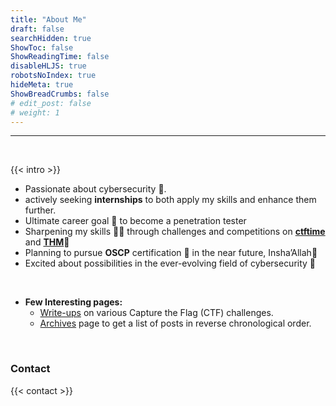 ```yaml
---
title: "About Me"
draft: false
searchHidden: true
ShowToc: false
ShowReadingTime: false
disableHLJS: true
robotsNoIndex: true
hideMeta: true
ShowBreadCrumbs: false
# edit_post: false
# weight: 1
---
```


 - - - -
&nbsp;

{{< intro >}}  

- Passionate about cybersecurity 🔐. 
- actively seeking **internships** to both apply my skills and enhance them further.
- Ultimate career goal 🎯 to become a penetration tester
- Sharpening my skills 🤹‍♂️ through challenges and competitions on [**ctftime**](https://ctftime.org/user/149593/ "timectf Profile") and [**THM**](https://tryhackme.com/p/asadse7en/ "tryhackme profile")🚩
- Planning to pursue **OSCP** certification 📜 in the near future, Insha’Allah🙏
- Excited about possibilities in the ever-evolving field of cybersecurity 🌟

&nbsp;
- **Few Interesting pages:**
   - [Write-ups](/write-ups) on various Capture the Flag (CTF) challenges.
   - [Archives](/archives) page to get a list of posts in reverse chronological order.

&nbsp;
### Contact

{{< contact >}}

